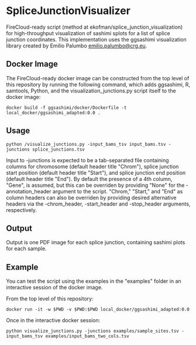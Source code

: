 # SpliceJunctionVisualizer

FireCloud-ready script (method at ekofman/splice_junction_visualization) for high-throughput visualization of sashimi
splots for a list of splice junction coordinates. This implementation uses the ggsashimi visualization library created
by Emilio Palumbo <emilio.palumbo@crg.eu>.

## Docker Image <a name="docker_build"></a>

The FireCloud-ready docker image can be constructed from the top level of this repository by running
the following command, which adds ggsashimi, R, samtools, Python, and the visualization_junctions.py script itself to
the docker image:

```
docker build -f ggsashimi/docker/Dockerfile -t local_docker/ggsashimi_adapted:0.0 .
```


## Usage <a name="usage"></a>
```
python /visualize_junctions.py -input_bams_tsv input_bams.tsv -junctions splice_junctions.tsv
```

Input to -junctions is expected to be a tab-separated file containing columns for chromosome (default header title
"Chrom"), splice junction start position (default header title "Start"), and splice junction end position (default
header title "End"). By default the presence of a 4th column, "Gene", is assumed, but this can be overriden by providing
"None" for the -annotation_header argument to the script. "Chrom," "Start," and "End" as column headers can also be
overriden by providing desired alternative headers via the -chrom_header, -start_header and -stop_header arguments,
respectively.

## Output <a name="output"></a>

Output is one PDF image for each splice junction, containing sashimi plots for each sample.

## Example <a name="output"></a>

You can test the script using the examples in the "examples" folder in an interactive session of the docker image.

From the top level of this repository:
```
docker run -it -w $PWD -v $PWD:$PWD local_docker/ggsashimi_adapted:0.0
```

Once in the interactive docker session:
```
python visualize_junctions.py -junctions examples/sample_sites.tsv -input_bams_tsv examples/input_bams_two_cols.tsv
```
